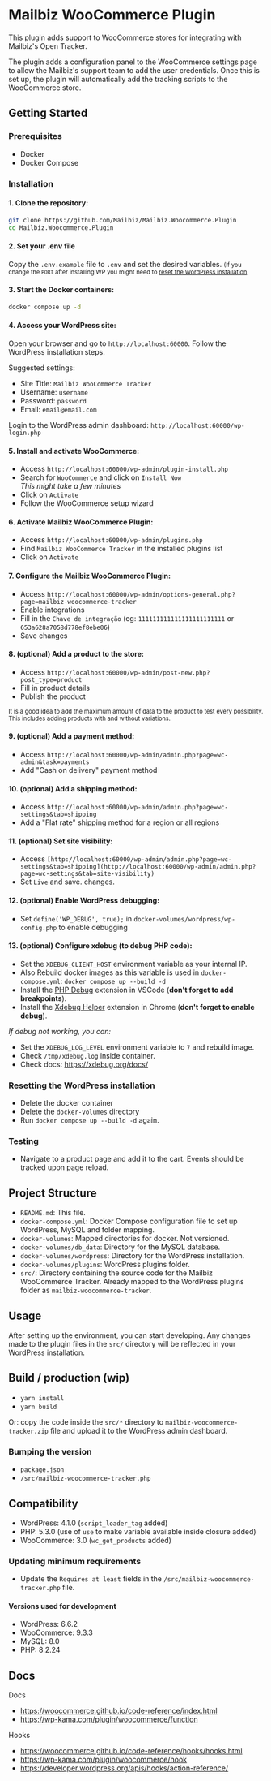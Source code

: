 # Mailbiz WooCommerce Plugin

This plugin adds support to WooCommerce stores for integrating with Mailbiz's Open Tracker.

The plugin adds a configuration panel to the WooCommerce settings page to allow the Mailbiz's support team to add the user credentials.
Once this is set up, the plugin will automatically add the tracking scripts to the WooCommerce store.

## Getting Started

### Prerequisites

- Docker
- Docker Compose

### Installation

#### 1. Clone the repository:
  ```sh
  git clone https://github.com/Mailbiz/Mailbiz.Woocommerce.Plugin
  cd Mailbiz.Woocommerce.Plugin
  ```

#### 2. Set your .env file
  Copy the `.env.example` file to `.env` and set the desired variables.
  <small>(If you change the `PORT` after installing WP you might need to [reset the WordPress installation](#resetting-the-wordpress-installation)</small>

#### 3. Start the Docker containers:
  ```sh
  docker compose up -d
  ```

#### 4. Access your WordPress site:
  Open your browser and go to `http://localhost:60000`.
  Follow the WordPress installation steps.

  Suggested settings:
  - Site Title: `Mailbiz WooCommerce Tracker`
  - Username: `username`
  - Password: `password`
  - Email: `email@email.com`

  Login to the WordPress admin dashboard: `http://localhost:60000/wp-login.php`

#### 5. Install and activate WooCommerce:
  - Access `http://localhost:60000/wp-admin/plugin-install.php`
  - Search for `WooCommerce` and click on `Install Now` <br />
  *This might take a few minutes*
  - Click on `Activate`
  - Follow the WooCommerce setup wizard

#### 6. Activate Mailbiz WooCommerce Plugin:
  - Access `http://localhost:60000/wp-admin/plugins.php`
  - Find `Mailbiz WooCommerce Tracker` in the installed plugins list
  - Click on `Activate`

#### 7. Configure the Mailbiz WooCommerce Plugin:
  - Access `http://localhost:60000/wp-admin/options-general.php?page=mailbiz-woocommerce-tracker`
  - Enable integrations
  - Fill in the `Chave de integração` (eg: `111111111111111111111111` or `653a628a7058d778ef8ebe06`)
  - Save changes

#### 8. (optional) Add a product to the store:
  - Access `http://localhost:60000/wp-admin/post-new.php?post_type=product`
  - Fill in product details
  - Publish the product

<small>It is a good idea to add the maximum amount of data to the product to test every possibility. This includes adding products with and without variations.</small>

#### 9. (optional) Add a payment method:
  - Access `http://localhost:60000/wp-admin/admin.php?page=wc-admin&task=payments`
  - Add "Cash on delivery" payment method

#### 10. (optional) Add a shipping method:
  - Access `http://localhost:60000/wp-admin/admin.php?page=wc-settings&tab=shipping`
  - Add a "Flat rate" shipping method for a region or all regions

#### 11. (optional) Set site visibility:
  - Access `[http://localhost:60000/wp-admin/admin.php?page=wc-settings&tab=shipping](http://localhost:60000/wp-admin/admin.php?page=wc-settings&tab=site-visibility)`
  - Set `Live` and save. changes.

#### 12. (optional) Enable WordPress debugging:
  - Set `define('WP_DEBUG', true);` in `docker-volumes/wordpress/wp-config.php` to enable debugging

#### 13. (optional) Configure xdebug (to debug PHP code):
  - Set the `XDEBUG_CLIENT_HOST` environment variable as your internal IP.
  - Also Rebuild docker images as this variable is used in `docker-compose.yml`: `docker compose up --build -d`
  - Install the [PHP Debug](https://marketplace.visualstudio.com/items?itemName=xdebug.php-debug) extension in VSCode (**don't forget to add breakpoints**).
  - Install the [Xdebug Helper](https://chromewebstore.google.com/detail/xdebug-helper/eadndfjplgieldjbigjakmdgkmoaaaoc) extension in Chrome (**don't forget to enable debug**).

*If debug not working, you can:*
  - Set the `XDEBUG_LOG_LEVEL` environment variable to `7` and rebuild image.
  - Check `/tmp/xdebug.log` inside container.
  - Check docs: https://xdebug.org/docs/

### Resetting the WordPress installation
- Delete the docker container
- Delete the `docker-volumes` directory
- Run `docker compose up --build -d` again.

### Testing
- Navigate to a product page and add it to the cart. Events should be tracked upon page reload.

## Project Structure

- `README.md`: This file.
- `docker-compose.yml`: Docker Compose configuration file to set up WordPress, MySQL and folder mapping.
- `docker-volumes`: Mapped directories for docker. Not versioned.
- `docker-volumes/db_data`: Directory for the MySQL database.
- `docker-volumes/wordpress`: Directory for the WordPress installation.
- `docker-volumes/plugins`: WordPress plugins folder.
- `src/`: Directory containing the source code for the Mailbiz WooCommerce Tracker. Already mapped to the WordPress plugins folder as `mailbiz-woocommerce-tracker`.

## Usage

After setting up the environment, you can start developing. Any changes made to the plugin files in the `src/` directory will be reflected in your WordPress installation.

## Build / production (wip)

- `yarn install`
- `yarn build`

Or: copy the code inside the `src/*` directory to `mailbiz-woocommerce-tracker.zip` file and upload it to the WordPress admin dashboard.

### Bumping the version

- `package.json`
- `/src/mailbiz-woocommerce-tracker.php`

## Compatibility

- WordPress: 4.1.0 (`script_loader_tag` added)
- PHP: 5.3.0 (use of `use` to make variable available inside closure added)
- WooCommerce: 3.0 (`wc_get_products` added)

### Updating minimum requirements

- Update the `Requires at least` fields in the `/src/mailbiz-woocommerce-tracker.php` file.

#### Versions used for development

- WordPress: 6.6.2
- WooCommerce: 9.3.3
- MySQL: 8.0
- PHP: 8.2.24


## Docs

Docs
- https://woocommerce.github.io/code-reference/index.html
- https://wp-kama.com/plugin/woocommerce/function

Hooks
- https://woocommerce.github.io/code-reference/hooks/hooks.html
- https://wp-kama.com/plugin/woocommerce/hook
- https://developer.wordpress.org/apis/hooks/action-reference/
